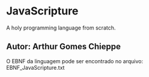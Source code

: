 # JavaScripture
A holy programming language from scratch.

## Autor: Arthur Gomes Chieppe

O EBNF da linguagem pode ser encontrado no arquivo: EBNF_JavaScripture.txt
